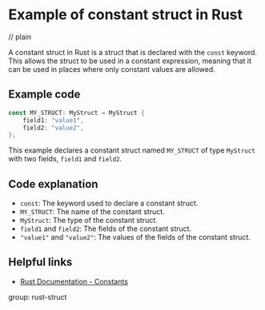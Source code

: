 # Example of constant struct in Rust
// plain

A constant struct in Rust is a struct that is declared with the `const` keyword. This allows the struct to be used in a constant expression, meaning that it can be used in places where only constant values are allowed.

## Example code

```rust
const MY_STRUCT: MyStruct = MyStruct {
    field1: "value1",
    field2: "value2",
};
```

This example declares a constant struct named `MY_STRUCT` of type `MyStruct` with two fields, `field1` and `field2`.

## Code explanation

- `const`: The keyword used to declare a constant struct.
- `MY_STRUCT`: The name of the constant struct.
- `MyStruct`: The type of the constant struct.
- `field1` and `field2`: The fields of the constant struct.
- `"value1"` and `"value2"`: The values of the fields of the constant struct.

## Helpful links
- [Rust Documentation - Constants](https://doc.rust-lang.org/book/ch03-01-variables-and-mutability.html#constants)

group: rust-struct
